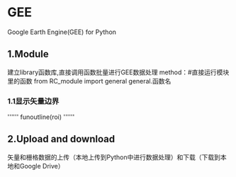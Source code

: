 # GEE
Google Earth Engine(GEE) for Python
## 1.Module
建立library函数库,直接调用函数批量进行GEE数据处理
method：#直接运行模块里的函数
        from RC_module import general
        general.函数名
### 1.1显示矢量边界
''''''
funoutline(roi)
''''''
## 2.Upload and download
矢量和栅格数据的上传（本地上传到Python中进行数据处理）和下载（下载到本地和Google Drive）

